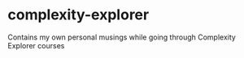 # complexity-explorer
Contains my own personal musings while going through Complexity Explorer courses
